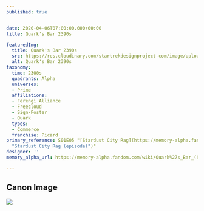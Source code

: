 ```yaml
---
published: true


date: 2020-04-06T07:00:00.000+00:00
title: Quark's Bar 2390s

featuredImg:
  title: Quark's Bar 2390s
  src: https://res.cloudinary.com/startrekdesignproject-com/image/upload/v1586199344/quark_sBar2390s.png
  alt: Quark's Bar 2390s
taxonomy:
  time: 2300s
  quadrants: Alpha
  universes:
  - Prime
  affiliations:
  - Ferengi Alliance
  - Freecloud
  - Sign-Poster
  - Quark
  types:
  - Commerce
  franchise: Picard
primary_reference: S01E05 "[Stardust City Rag](https://memory-alpha.fandom.com/wiki/Stardust_City_Rag_(episode)
  "Stardust City Rag (episode)")"
designer: ''
memory_alpha_url: https://memory-alpha.fandom.com/wiki/Quark%27s_Bar_(Stardust_City)

---
```

## Canon Image

![](https://res.cloudinary.com/startrekdesignproject-com/image/upload/v1586199344/QuarksBar1.jpg)